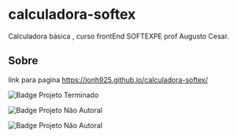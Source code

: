 # calculadora-softex
Calculadora básica , curso frontEnd SOFTEXPE prof Augusto Cesar.
## Sobre
link para pagina https://jonh925.github.io/calculadora-softex/

![Badge Projeto Terminado](https://img.shields.io/badge/Status-atualizando-yellow)

![Badge Projeto Não Autoral](https://img.shields.io/badge/Autoral-N%C3%A3o-lightgrey)

![Badge Projeto Não Autoral](https://img.shields.io/badge/Desenvolvedor-jonh925-brightgreen)
